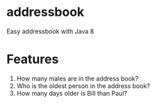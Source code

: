 # addressbook

Easy addressbook with Java 8

# Features

1. How many males are in the address book?
2. Who is the oldest person in the address book?
3. How many days older is Bill than Paul?